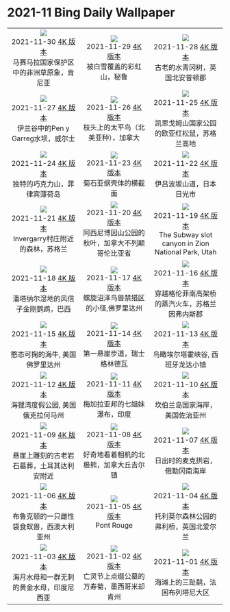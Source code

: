 # 2021-11 Bing Daily Wallpaper

|      |      |      |
|:----:|:----:|:----:|
| ![](https://cn.bing.com/th?id=OHR.ElephantGiving_ZH-CN9743352473_1920x1080.jpg&rf=LaDigue_UHD.jpg&pid=hp&w=480&h=270&rs=1&c=4)<br> 2021-11-30 [4K 版本](https://cn.bing.com/th?id=OHR.ElephantGiving_ZH-CN9743352473_1920x1080.jpg&rf=LaDigue_UHD.jpg&pid=hp&w=3840&h=2160&rs=1&c=4) <br> 马赛马拉国家保护区中的非洲草原象，肯尼亚| ![](https://cn.bing.com/th?id=OHR.RainbowMountain_ZH-CN9670076890_1920x1080.jpg&rf=LaDigue_UHD.jpg&pid=hp&w=480&h=270&rs=1&c=4)<br> 2021-11-29 [4K 版本](https://cn.bing.com/th?id=OHR.RainbowMountain_ZH-CN9670076890_1920x1080.jpg&rf=LaDigue_UHD.jpg&pid=hp&w=3840&h=2160&rs=1&c=4) <br> 被白雪覆盖的彩虹山，秘鲁| ![](https://cn.bing.com/th?id=OHR.BeechTrees_ZH-CN9605292244_1920x1080.jpg&rf=LaDigue_UHD.jpg&pid=hp&w=480&h=270&rs=1&c=4)<br> 2021-11-28 [4K 版本](https://cn.bing.com/th?id=OHR.BeechTrees_ZH-CN9605292244_1920x1080.jpg&rf=LaDigue_UHD.jpg&pid=hp&w=3840&h=2160&rs=1&c=4) <br> 古老的水青冈树，英国北安普顿郡 |
| ![](https://cn.bing.com/th?id=OHR.ElanValley_ZH-CN9533069637_1920x1080.jpg&rf=LaDigue_UHD.jpg&pid=hp&w=480&h=270&rs=1&c=4)<br> 2021-11-27 [4K 版本](https://cn.bing.com/th?id=OHR.ElanValley_ZH-CN9533069637_1920x1080.jpg&rf=LaDigue_UHD.jpg&pid=hp&w=3840&h=2160&rs=1&c=4) <br> 伊兰谷中的Pen y Garreg水坝，威尔士| ![](https://cn.bing.com/th?id=OHR.WinterWaxwing_ZH-CN9435499385_1920x1080.jpg&rf=LaDigue_UHD.jpg&pid=hp&w=480&h=270&rs=1&c=4)<br> 2021-11-26 [4K 版本](https://cn.bing.com/th?id=OHR.WinterWaxwing_ZH-CN9435499385_1920x1080.jpg&rf=LaDigue_UHD.jpg&pid=hp&w=3840&h=2160&rs=1&c=4) <br> 枝头上的太平鸟（北美亚种），加拿大| ![](https://cn.bing.com/th?id=OHR.SquirrelsCairngorms_ZH-CN9369511507_1920x1080.jpg&rf=LaDigue_UHD.jpg&pid=hp&w=480&h=270&rs=1&c=4)<br> 2021-11-25 [4K 版本](https://cn.bing.com/th?id=OHR.SquirrelsCairngorms_ZH-CN9369511507_1920x1080.jpg&rf=LaDigue_UHD.jpg&pid=hp&w=3840&h=2160&rs=1&c=4) <br> 凯恩戈姆山国家公园的欧亚红松鼠，苏格兰高地 |
| ![](https://cn.bing.com/th?id=OHR.ChocoHillBohol_ZH-CN9297094265_1920x1080.jpg&rf=LaDigue_UHD.jpg&pid=hp&w=480&h=270&rs=1&c=4)<br> 2021-11-24 [4K 版本](https://cn.bing.com/th?id=OHR.ChocoHillBohol_ZH-CN9297094265_1920x1080.jpg&rf=LaDigue_UHD.jpg&pid=hp&w=3840&h=2160&rs=1&c=4) <br> 独特的巧克力山，菲律宾薄荷岛| ![](https://cn.bing.com/th?id=OHR.AmmoniteShell_ZH-CN9232274077_1920x1080.jpg&rf=LaDigue_UHD.jpg&pid=hp&w=480&h=270&rs=1&c=4)<br> 2021-11-23 [4K 版本](https://cn.bing.com/th?id=OHR.AmmoniteShell_ZH-CN9232274077_1920x1080.jpg&rf=LaDigue_UHD.jpg&pid=hp&w=3840&h=2160&rs=1&c=4) <br> 菊石亚纲壳体的横截面| ![](https://cn.bing.com/th?id=OHR.IrohazakaRoad_ZH-CN9151363864_1920x1080.jpg&rf=LaDigue_UHD.jpg&pid=hp&w=480&h=270&rs=1&c=4)<br> 2021-11-22 [4K 版本](https://cn.bing.com/th?id=OHR.IrohazakaRoad_ZH-CN9151363864_1920x1080.jpg&rf=LaDigue_UHD.jpg&pid=hp&w=3840&h=2160&rs=1&c=4) <br> 伊吕波坂山道，日本日光市 |
| ![](https://cn.bing.com/th?id=OHR.Invergarry_ZH-CN9013535988_1920x1080.jpg&rf=LaDigue_UHD.jpg&pid=hp&w=480&h=270&rs=1&c=4)<br> 2021-11-21 [4K 版本](https://cn.bing.com/th?id=OHR.Invergarry_ZH-CN9013535988_1920x1080.jpg&rf=LaDigue_UHD.jpg&pid=hp&w=3840&h=2160&rs=1&c=4) <br> Invergarry村庄附近的森林，苏格兰| ![](https://cn.bing.com/th?id=OHR.FallAssiniboine_ZH-CN8878734090_1920x1080.jpg&rf=LaDigue_UHD.jpg&pid=hp&w=480&h=270&rs=1&c=4)<br> 2021-11-20 [4K 版本](https://cn.bing.com/th?id=OHR.FallAssiniboine_ZH-CN8878734090_1920x1080.jpg&rf=LaDigue_UHD.jpg&pid=hp&w=3840&h=2160&rs=1&c=4) <br> 阿西尼博因山公园的秋叶，加拿大不列颠哥伦比亚省| ![](https://cn.bing.com/th?id=OHR.LeftForkNorth_ZH-CN8798894034_1920x1080.jpg&rf=LaDigue_UHD.jpg&pid=hp&w=480&h=270&rs=1&c=4)<br> 2021-11-19 [4K 版本](https://cn.bing.com/th?id=OHR.LeftForkNorth_ZH-CN8798894034_1920x1080.jpg&rf=LaDigue_UHD.jpg&pid=hp&w=3840&h=2160&rs=1&c=4) <br> The Subway slot canyon in Zion National Park, Utah |
| ![](https://cn.bing.com/th?id=OHR.HyacinthMacaws_ZH-CN1191345036_1920x1080.jpg&rf=LaDigue_UHD.jpg&pid=hp&w=480&h=270&rs=1&c=4)<br> 2021-11-18 [4K 版本](https://cn.bing.com/th?id=OHR.HyacinthMacaws_ZH-CN1191345036_1920x1080.jpg&rf=LaDigue_UHD.jpg&pid=hp&w=3840&h=2160&rs=1&c=4) <br> 潘塔纳尔湿地的风信子金刚鹦鹉，巴西| ![](https://cn.bing.com/th?id=OHR.CorkscrewSwamp_ZH-CN2637396790_1920x1080.jpg&rf=LaDigue_UHD.jpg&pid=hp&w=480&h=270&rs=1&c=4)<br> 2021-11-17 [4K 版本](https://cn.bing.com/th?id=OHR.CorkscrewSwamp_ZH-CN2637396790_1920x1080.jpg&rf=LaDigue_UHD.jpg&pid=hp&w=3840&h=2160&rs=1&c=4) <br> 螺旋沼泽鸟兽禁猎区的小径,佛罗里达州| ![](https://cn.bing.com/th?id=OHR.HogwartsExpress_ZH-CN2774508923_1920x1080.jpg&rf=LaDigue_UHD.jpg&pid=hp&w=480&h=270&rs=1&c=4)<br> 2021-11-16 [4K 版本](https://cn.bing.com/th?id=OHR.HogwartsExpress_ZH-CN2774508923_1920x1080.jpg&rf=LaDigue_UHD.jpg&pid=hp&w=3840&h=2160&rs=1&c=4) <br> 穿越格伦菲南高架桥的蒸汽火车，苏格兰因弗内斯郡 |
| ![](https://cn.bing.com/th?id=OHR.FloridaManatee_ZH-CN2405291075_1920x1080.jpg&rf=LaDigue_UHD.jpg&pid=hp&w=480&h=270&rs=1&c=4)<br> 2021-11-15 [4K 版本](https://cn.bing.com/th?id=OHR.FloridaManatee_ZH-CN2405291075_1920x1080.jpg&rf=LaDigue_UHD.jpg&pid=hp&w=3840&h=2160&rs=1&c=4) <br> 憨态可掬的海牛, 美国佛罗里达州| ![](https://cn.bing.com/th?id=OHR.FirstCliff_ZH-CN2308482395_1920x1080.jpg&rf=LaDigue_UHD.jpg&pid=hp&w=480&h=270&rs=1&c=4)<br> 2021-11-14 [4K 版本](https://cn.bing.com/th?id=OHR.FirstCliff_ZH-CN2308482395_1920x1080.jpg&rf=LaDigue_UHD.jpg&pid=hp&w=3840&h=2160&rs=1&c=4) <br> 第一悬崖步道，瑞士格林德瓦| ![](https://cn.bing.com/th?id=OHR.ElTajo_ZH-CN2134749418_1920x1080.jpg&rf=LaDigue_UHD.jpg&pid=hp&w=480&h=270&rs=1&c=4)<br> 2021-11-13 [4K 版本](https://cn.bing.com/th?id=OHR.ElTajo_ZH-CN2134749418_1920x1080.jpg&rf=LaDigue_UHD.jpg&pid=hp&w=3840&h=2160&rs=1&c=4) <br> 鸟瞰埃尔塔霍峡谷, 西班牙龙达小镇 |
| ![](https://cn.bing.com/th?id=OHR.BeaversBend_ZH-CN1916035610_1920x1080.jpg&rf=LaDigue_UHD.jpg&pid=hp&w=480&h=270&rs=1&c=4)<br> 2021-11-12 [4K 版本](https://cn.bing.com/th?id=OHR.BeaversBend_ZH-CN1916035610_1920x1080.jpg&rf=LaDigue_UHD.jpg&pid=hp&w=3840&h=2160&rs=1&c=4) <br> 海狸湾度假公园, 美国俄克拉何马州| ![](https://cn.bing.com/th?id=OHR.NohsngithiangFalls_ZH-CN1819466830_1920x1080.jpg&rf=LaDigue_UHD.jpg&pid=hp&w=480&h=270&rs=1&c=4)<br> 2021-11-11 [4K 版本](https://cn.bing.com/th?id=OHR.NohsngithiangFalls_ZH-CN1819466830_1920x1080.jpg&rf=LaDigue_UHD.jpg&pid=hp&w=3840&h=2160&rs=1&c=4) <br> 梅加拉亚邦的七姐妹瀑布，印度| ![](https://cn.bing.com/th?id=OHR.CumberlandSeashore_ZH-CN1662936356_1920x1080.jpg&rf=LaDigue_UHD.jpg&pid=hp&w=480&h=270&rs=1&c=4)<br> 2021-11-10 [4K 版本](https://cn.bing.com/th?id=OHR.CumberlandSeashore_ZH-CN1662936356_1920x1080.jpg&rf=LaDigue_UHD.jpg&pid=hp&w=3840&h=2160&rs=1&c=4) <br> 坎伯兰岛国家海岸，美国佐治亚州 |
| ![](https://cn.bing.com/th?id=OHR.DalyanTombs_ZH-CN1519154607_1920x1080.jpg&rf=LaDigue_UHD.jpg&pid=hp&w=480&h=270&rs=1&c=4)<br> 2021-11-09 [4K 版本](https://cn.bing.com/th?id=OHR.DalyanTombs_ZH-CN1519154607_1920x1080.jpg&rf=LaDigue_UHD.jpg&pid=hp&w=3840&h=2160&rs=1&c=4) <br> 悬崖上雕刻的古老岩石墓葬，土耳其达利安附近| ![](https://cn.bing.com/th?id=OHR.ChurchillBears_ZH-CN1430090934_1920x1080.jpg&rf=LaDigue_UHD.jpg&pid=hp&w=480&h=270&rs=1&c=4)<br> 2021-11-08 [4K 版本](https://cn.bing.com/th?id=OHR.ChurchillBears_ZH-CN1430090934_1920x1080.jpg&rf=LaDigue_UHD.jpg&pid=hp&w=3840&h=2160&rs=1&c=4) <br> 好奇地看着相机的北极熊，加拿大丘吉尔镇| ![](https://cn.bing.com/th?id=OHR.MackArch_ZH-CN1068755647_1920x1080.jpg&rf=LaDigue_UHD.jpg&pid=hp&w=480&h=270&rs=1&c=4)<br> 2021-11-07 [4K 版本](https://cn.bing.com/th?id=OHR.MackArch_ZH-CN1068755647_1920x1080.jpg&rf=LaDigue_UHD.jpg&pid=hp&w=3840&h=2160&rs=1&c=4) <br> 日出时的麦克拱岩，俄勒冈南海岸 |
| ![](https://cn.bing.com/th?id=OHR.WANumbat_ZH-CN0953446849_1920x1080.jpg&rf=LaDigue_UHD.jpg&pid=hp&w=480&h=270&rs=1&c=4)<br> 2021-11-06 [4K 版本](https://cn.bing.com/th?id=OHR.WANumbat_ZH-CN0953446849_1920x1080.jpg&rf=LaDigue_UHD.jpg&pid=hp&w=3840&h=2160&rs=1&c=4) <br> 布鲁克顿的一只雌性袋食蚁兽，西澳大利亚州| ![](https://cn.bing.com/th?id=OHR.PontRouge_ZH-CN0788212424_1920x1080.jpg&rf=LaDigue_UHD.jpg&pid=hp&w=480&h=270&rs=1&c=4)<br> 2021-11-05 [4K 版本](https://cn.bing.com/th?id=OHR.PontRouge_ZH-CN0788212424_1920x1080.jpg&rf=LaDigue_UHD.jpg&pid=hp&w=3840&h=2160&rs=1&c=4) <br> Pont Rouge| ![](https://cn.bing.com/th?id=OHR.FoleysBridge_ZH-CN4338959688_1920x1080.jpg&rf=LaDigue_UHD.jpg&pid=hp&w=480&h=270&rs=1&c=4)<br> 2021-11-04 [4K 版本](https://cn.bing.com/th?id=OHR.FoleysBridge_ZH-CN4338959688_1920x1080.jpg&rf=LaDigue_UHD.jpg&pid=hp&w=3840&h=2160&rs=1&c=4) <br> 托利莫尔森林公园的弗利桥，英国北爱尔兰 |
| ![](https://cn.bing.com/th?id=OHR.MoonJellyDay_ZH-CN4121466496_1920x1080.jpg&rf=LaDigue_UHD.jpg&pid=hp&w=480&h=270&rs=1&c=4)<br> 2021-11-03 [4K 版本](https://cn.bing.com/th?id=OHR.MoonJellyDay_ZH-CN4121466496_1920x1080.jpg&rf=LaDigue_UHD.jpg&pid=hp&w=3840&h=2160&rs=1&c=4) <br> 海月水母和一群无刺的黄金水母，印度尼西亚| ![](https://cn.bing.com/th?id=OHR.CinnamonFernNS_ZH-CN3822051382_1920x1080.jpg&rf=LaDigue_UHD.jpg&pid=hp&w=480&h=270&rs=1&c=4)<br> 2021-11-02 [4K 版本](https://cn.bing.com/th?id=OHR.CinnamonFernNS_ZH-CN3822051382_1920x1080.jpg&rf=LaDigue_UHD.jpg&pid=hp&w=3840&h=2160&rs=1&c=4) <br> 亡灵节上点缀公墓的万寿菊，墨西哥米却肯州| ![](https://cn.bing.com/th?id=OHR.LittleBirds_ZH-CN3637653515_1920x1080.jpg&rf=LaDigue_UHD.jpg&pid=hp&w=480&h=270&rs=1&c=4)<br> 2021-11-01 [4K 版本](https://cn.bing.com/th?id=OHR.LittleBirds_ZH-CN3637653515_1920x1080.jpg&rf=LaDigue_UHD.jpg&pid=hp&w=3840&h=2160&rs=1&c=4) <br> 海滩上的三趾鹬，法国布列塔尼大区 |
